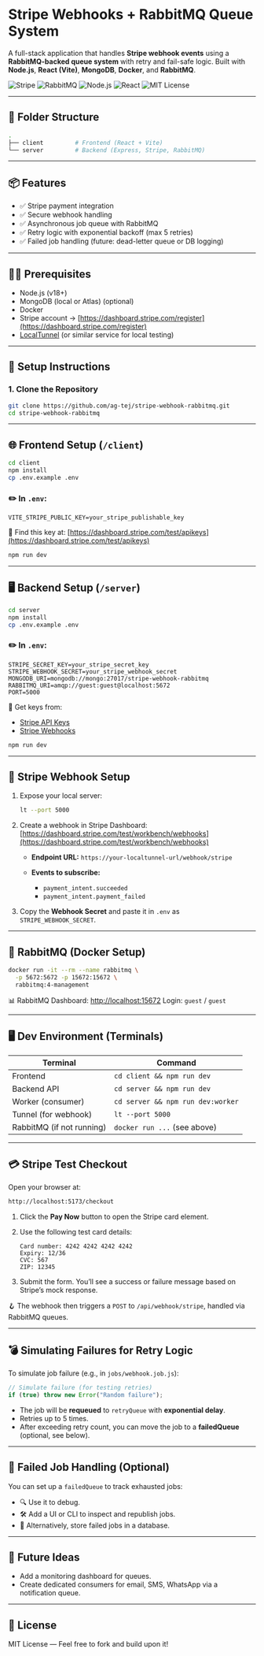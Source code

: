 # Stripe Webhooks + RabbitMQ Queue System

A full-stack application that handles **Stripe webhook events** using a **RabbitMQ-backed queue system** with retry and fail-safe logic. Built with **Node.js**, **React (Vite)**, **MongoDB**, **Docker**, and **RabbitMQ**.

![Stripe](https://img.shields.io/badge/Stripe-Payments-blue.svg)
![RabbitMQ](https://img.shields.io/badge/RabbitMQ-Queueing-orange)
![Node.js](https://img.shields.io/badge/Node.js-API-green)
![React](https://img.shields.io/badge/React-Client-lightblue)
![MIT License](https://img.shields.io/badge/license-MIT-brightgreen)

---

## 📂 Folder Structure

```bash
.
├── client         # Frontend (React + Vite)
└── server         # Backend (Express, Stripe, RabbitMQ)
````

---

## 📦 Features

* ✅ Stripe payment integration
* ✅ Secure webhook handling
* ✅ Asynchronous job queue with RabbitMQ
* ✅ Retry logic with exponential backoff (max 5 retries)
* ✅ Failed job handling (future: dead-letter queue or DB logging)

---

## 🧑‍💻 Prerequisites

* Node.js (v18+)
* MongoDB (local or Atlas) (optional)
* Docker
* Stripe account → [https://dashboard.stripe.com/register](https://dashboard.stripe.com/register)
* [LocalTunnel](https://theboroer.github.io/localtunnel-www/) (or similar service for local testing)

---

## 🔧 Setup Instructions

### 1. Clone the Repository

```bash
git clone https://github.com/ag-tej/stripe-webhook-rabbitmq.git
cd stripe-webhook-rabbitmq
```

---

## 🌐 Frontend Setup (`/client`)

```bash
cd client
npm install
cp .env.example .env
```

### ✏️ In `.env`:

```env
VITE_STRIPE_PUBLIC_KEY=your_stripe_publishable_key
```

🔗 Find this key at:
[https://dashboard.stripe.com/test/apikeys](https://dashboard.stripe.com/test/apikeys)

```bash
npm run dev
```

---

## 🖥️ Backend Setup (`/server`)

```bash
cd server
npm install
cp .env.example .env
```

### ✏️ In `.env`:

```env
STRIPE_SECRET_KEY=your_stripe_secret_key
STRIPE_WEBHOOK_SECRET=your_stripe_webhook_secret
MONGODB_URI=mongodb://mongo:27017/stripe-webhook-rabbitmq
RABBITMQ_URI=amqp://guest:guest@localhost:5672
PORT=5000
```

🔐 Get keys from:

* [Stripe API Keys](https://dashboard.stripe.com/test/apikeys)
* [Stripe Webhooks](https://dashboard.stripe.com/test/workbench/webhooks)

```bash
npm run dev
```

---

## 🧵 Stripe Webhook Setup

1. Expose your local server:

   ```bash
   lt --port 5000
   ```

2. Create a webhook in Stripe Dashboard:
   [https://dashboard.stripe.com/test/workbench/webhooks](https://dashboard.stripe.com/test/workbench/webhooks)

   * **Endpoint URL:** `https://your-localtunnel-url/webhook/stripe`
   * **Events to subscribe:**

     * `payment_intent.succeeded`
     * `payment_intent.payment_failed`

3. Copy the **Webhook Secret** and paste it in `.env` as `STRIPE_WEBHOOK_SECRET`.

---

## 🧃 RabbitMQ (Docker Setup)

```bash
docker run -it --rm --name rabbitmq \
  -p 5672:5672 -p 15672:15672 \
  rabbitmq:4-management
```

📊 RabbitMQ Dashboard: [http://localhost:15672](http://localhost:15672)
Login: `guest` / `guest`

---

## 🖥️ Dev Environment (Terminals)

| Terminal                  | Command                           |
| ------------------------- | --------------------------------- |
| Frontend                  | `cd client && npm run dev`        |
| Backend API               | `cd server && npm run dev`        |
| Worker (consumer)         | `cd server && npm run dev:worker` |
| Tunnel (for webhook)      | `lt --port 5000`                  |
| RabbitMQ (if not running) | `docker run ...` (see above)      |

---

## 💳 Stripe Test Checkout

Open your browser at:

```bash
http://localhost:5173/checkout
```

1. Click the **Pay Now** button to open the Stripe card element.

2. Use the following test card details:

   ```
   Card number: 4242 4242 4242 4242
   Expiry: 12/36
   CVC: 567
   ZIP: 12345
   ```

3. Submit the form. You’ll see a success or failure message based on Stripe’s mock response.

🪝 The webhook then triggers a `POST` to `/api/webhook/stripe`, handled via RabbitMQ queues.

---

## 💣 Simulating Failures for Retry Logic

To simulate job failure (e.g., in `jobs/webhook.job.js`):

```js
// Simulate failure (for testing retries)
if (true) throw new Error("Random failure");
```

* The job will be **requeued** to `retryQueue` with **exponential delay**.
* Retries up to 5 times.
* After exceeding retry count, you can move the job to a **failedQueue** (optional, see below).

---

## 🧟 Failed Job Handling (Optional)

You can set up a `failedQueue` to track exhausted jobs:

* 🔍 Use it to debug.
* 🛠️ Add a UI or CLI to inspect and republish jobs.
* 🧾 Alternatively, store failed jobs in a database.

---

## 🧠 Future Ideas

* Add a monitoring dashboard for queues.
* Create dedicated consumers for email, SMS, WhatsApp via a notification queue.

---

## 📝 License

MIT License — Feel free to fork and build upon it!
